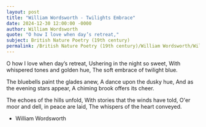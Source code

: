 ```yaml
---
layout: post
title: "William Wordsworth - Twilights Embrace"
date: 2024-12-30 12:00:00 -0000
author: William Wordsworth
quote: "O how I love when day’s retreat,"
subject: British Nature Poetry (19th century)
permalink: /British Nature Poetry (19th century)/William Wordsworth/William Wordsworth - Twilights Embrace
---
```


O how I love when day’s retreat,
Ushering in the night so sweet,
With whispered tones and golden hue,
The soft embrace of twilight blue.

The bluebells paint the glades anew,
A dance upon the dusky hue,
And as the evening stars appear,
A chiming brook offers its cheer.

The echoes of the hills unfold,
With stories that the winds have told,
O'er moor and dell, in peace are laid,
The whispers of the heart conveyed.


- William Wordsworth
